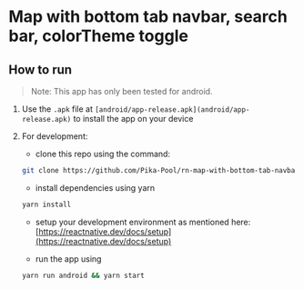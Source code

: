 # Map with bottom tab navbar, search bar, colorTheme toggle

## How to run

> Note: This app has only been tested for android.

1. Use the `.apk` file at `[android/app-release.apk](android/app-release.apk)` to install the app on your device

2. For development:

   - clone this repo using the command:

   ```sh
   git clone https://github.com/Pika-Pool/rn-map-with-bottom-tab-navbar.git
   ```

   - install dependencies using yarn

   ```sh
   yarn install
   ```

   - setup your development environment as mentioned here: [https://reactnative.dev/docs/setup](https://reactnative.dev/docs/setup)

   - run the app using

   ```sh
   yarn run android && yarn start
   ```
